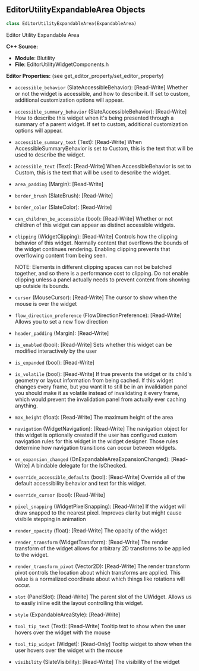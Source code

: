 ## EditorUtilityExpandableArea Objects

```python
class EditorUtilityExpandableArea(ExpandableArea)
```

Editor Utility Expandable Area

**C++ Source:**

- **Module**: Blutility
- **File**: EditorUtilityWidgetComponents.h

**Editor Properties:** (see get_editor_property/set_editor_property)

- ``accessible_behavior`` (SlateAccessibleBehavior):  [Read-Write] Whether or not the widget is accessible, and how to describe it. If set to custom, additional customization options will appear.
- ``accessible_summary_behavior`` (SlateAccessibleBehavior):  [Read-Write] How to describe this widget when it's being presented through a summary of a parent widget. If set to custom, additional customization options will appear.
- ``accessible_summary_text`` (Text):  [Read-Write] When AccessibleSummaryBehavior is set to Custom, this is the text that will be used to describe the widget.
- ``accessible_text`` (Text):  [Read-Write] When AccessibleBehavior is set to Custom, this is the text that will be used to describe the widget.
- ``area_padding`` (Margin):  [Read-Write]
- ``border_brush`` (SlateBrush):  [Read-Write]
- ``border_color`` (SlateColor):  [Read-Write]
- ``can_children_be_accessible`` (bool):  [Read-Write] Whether or not children of this widget can appear as distinct accessible widgets.
- ``clipping`` (WidgetClipping):  [Read-Write] Controls how the clipping behavior of this widget.  Normally content that overflows the
  bounds of the widget continues rendering.  Enabling clipping prevents that overflowing content
  from being seen.

  NOTE: Elements in different clipping spaces can not be batched together, and so there is a
  performance cost to clipping.  Do not enable clipping unless a panel actually needs to prevent
  content from showing up outside its bounds.
- ``cursor`` (MouseCursor):  [Read-Write] The cursor to show when the mouse is over the widget
- ``flow_direction_preference`` (FlowDirectionPreference):  [Read-Write] Allows you to set a new flow direction
- ``header_padding`` (Margin):  [Read-Write]
- ``is_enabled`` (bool):  [Read-Write] Sets whether this widget can be modified interactively by the user
- ``is_expanded`` (bool):  [Read-Write]
- ``is_volatile`` (bool):  [Read-Write] If true prevents the widget or its child's geometry or layout information from being cached.  If this widget
  changes every frame, but you want it to still be in an invalidation panel you should make it as volatile
  instead of invalidating it every frame, which would prevent the invalidation panel from actually
  ever caching anything.
- ``max_height`` (float):  [Read-Write] The maximum height of the area
- ``navigation`` (WidgetNavigation):  [Read-Write] The navigation object for this widget is optionally created if the user has configured custom
  navigation rules for this widget in the widget designer.  Those rules determine how navigation transitions
  can occur between widgets.
- ``on_expansion_changed`` (OnExpandableAreaExpansionChanged):  [Read-Write] A bindable delegate for the IsChecked.
- ``override_accessible_defaults`` (bool):  [Read-Write] Override all of the default accessibility behavior and text for this widget.
- ``override_cursor`` (bool):  [Read-Write]
- ``pixel_snapping`` (WidgetPixelSnapping):  [Read-Write] If the widget will draw snapped to the nearest pixel.  Improves clarity but might cause visibile stepping in animation
- ``render_opacity`` (float):  [Read-Write] The opacity of the widget
- ``render_transform`` (WidgetTransform):  [Read-Write] The render transform of the widget allows for arbitrary 2D transforms to be applied to the widget.
- ``render_transform_pivot`` (Vector2D):  [Read-Write] The render transform pivot controls the location about which transforms are applied.
  This value is a normalized coordinate about which things like rotations will occur.
- ``slot`` (PanelSlot):  [Read-Write] The parent slot of the UWidget.  Allows us to easily inline edit the layout controlling this widget.
- ``style`` (ExpandableAreaStyle):  [Read-Write]
- ``tool_tip_text`` (Text):  [Read-Write] Tooltip text to show when the user hovers over the widget with the mouse
- ``tool_tip_widget`` (Widget):  [Read-Only] Tooltip widget to show when the user hovers over the widget with the mouse
- ``visibility`` (SlateVisibility):  [Read-Write] The visibility of the widget

<a id="unreal.EditorUtilityInputKeySelector"></a>